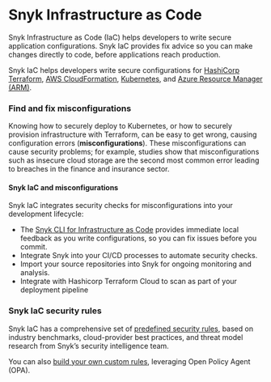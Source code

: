 # Snyk Infrastructure as Code

Snyk Infrastructure as Code (IaC) helps developers to write secure application configurations. Snyk IaC provides fix advice so you can make changes directly to code, before applications reach production.

Snyk IaC helps developers write secure configurations for [HashiCorp Terraform](scan-terraform-files/), [AWS CloudFormation](scan-cloudformation-files/), [Kubernetes](scan-kubernetes-configuration-files/), and [Azure Resource Manager (ARM)](scan-arm-configuration-files.md).

### Find and fix misconfigurations

Knowing how to securely deploy to Kubernetes, or how to securely provision infrastructure with Terraform, can be easy to get wrong, causing configuration errors (**misconfigurations**). These misconfigurations can cause security problems; for example, studies show that misconfigurations such as insecure cloud storage are the second most common error leading to breaches in the finance and insurance sector.

#### Snyk IaC and misconfigurations

Snyk IaC integrates security checks for misconfigurations into your development lifecycle:

* The [Snyk CLI for Infrastructure as Code](snyk-cli-for-infrastructure-as-code/) provides immediate local feedback as you write configurations, so you can fix issues before you commit.
* Integrate Snyk into your CI/CD processes to automate security checks.
* Import your source repositories into Snyk for ongoing monitoring and analysis.
* Integrate with Hashicorp Terraform Cloud to scan as part of your deployment pipeline

### Snyk IaC security rules

Snyk IaC has a comprehensive set of [predefined security rules](https://snyk.io/security-rules), based on industry benchmarks, cloud-provider best practices, and threat model research from Snyk’s security intelligence team.

You can also [build your own custom rules](custom-rules/), leveraging Open Policy Agent (OPA).
